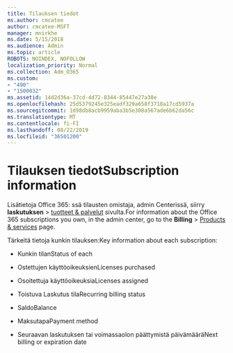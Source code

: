 ```yaml
---
title: Tilauksen tiedot
ms.author: cmcatee
author: cmcatee-MSFT
manager: mnirkhe
ms.date: 5/15/2018
ms.audience: Admin
ms.topic: article
ROBOTS: NOINDEX, NOFOLLOW
localization_priority: Normal
ms.collection: Adm_O365
ms.custom:
- "490"
- "1500032"
ms.assetid: 14d2d36a-37cd-4d72-8344-85447e27a38e
ms.openlocfilehash: 25d5379245e325eadf329a658f3718a17cd5937a
ms.sourcegitcommit: 1d98db8acb9959aba3b5e308a567ade6b62da56c
ms.translationtype: MT
ms.contentlocale: fi-FI
ms.lasthandoff: 08/22/2019
ms.locfileid: "36501200"
---
```

# <a name="subscription-information"></a><span data-ttu-id="36120-102">Tilauksen tiedot</span><span class="sxs-lookup"><span data-stu-id="36120-102">Subscription information</span></span>

<span data-ttu-id="36120-103">Lisätietoja Office 365: ssä tilausten omistaja, admin Centerissä, siirry **laskutuksen** \> [tuotteet & palvelut](https://go.microsoft.com/fwlink/p/?linkid=842054) sivulta.</span><span class="sxs-lookup"><span data-stu-id="36120-103">For information about the Office 365 subscriptions you own, in the admin center, go to the **Billing** \> [Products & services](https://go.microsoft.com/fwlink/p/?linkid=842054) page.</span></span>
  
<span data-ttu-id="36120-104">Tärkeitä tietoja kunkin tilauksen:</span><span class="sxs-lookup"><span data-stu-id="36120-104">Key information about each subscription:</span></span>
  
- <span data-ttu-id="36120-105">Kunkin tilan</span><span class="sxs-lookup"><span data-stu-id="36120-105">Status of each</span></span>

- <span data-ttu-id="36120-106">Ostettujen käyttöoikeuksien</span><span class="sxs-lookup"><span data-stu-id="36120-106">Licenses purchased</span></span>

- <span data-ttu-id="36120-107">Osoitettuja käyttöoikeuksia</span><span class="sxs-lookup"><span data-stu-id="36120-107">Licenses assigned</span></span>

- <span data-ttu-id="36120-108">Toistuva Laskutus tila</span><span class="sxs-lookup"><span data-stu-id="36120-108">Recurring billing status</span></span>

- <span data-ttu-id="36120-109">Saldo</span><span class="sxs-lookup"><span data-stu-id="36120-109">Balance</span></span>

- <span data-ttu-id="36120-110">Maksutapa</span><span class="sxs-lookup"><span data-stu-id="36120-110">Payment method</span></span>

- <span data-ttu-id="36120-111">Seuraavan laskutuksen tai voimassaolon päättymistä päivämäärä</span><span class="sxs-lookup"><span data-stu-id="36120-111">Next billing or expiration date</span></span>